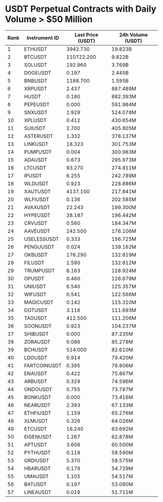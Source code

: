 # USDT Perpetual Contracts with Daily Volume > $50 Million

| Rank | Instrument ID | Last Price (USDT) | 24h Volume (USDT) |
|------|---------------|-------------------|-------------------|
| 1 | ETHUSDT | 3942.730 | 19.823B |
| 2 | BTCUSDT | 110722.200 | 9.822B |
| 3 | SOLUSDT | 192.960 | 3.769B |
| 4 | DOGEUSDT | 0.197 | 2.445B |
| 5 | BNBUSDT | 1188.700 | 1.595B |
| 6 | XRPUSDT | 2.437 | 887.489M |
| 7 | HUSDT | 0.180 | 882.393M |
| 8 | PEPEUSDT | 0.000 | 591.984M |
| 9 | SNXUSDT | 1.929 | 524.078M |
| 10 | XPLUSDT | 0.412 | 430.654M |
| 11 | SUIUSDT | 2.700 | 405.805M |
| 12 | ASTERUSDT | 1.332 | 378.137M |
| 13 | LINKUSDT | 18.323 | 301.753M |
| 14 | PUMPUSDT | 0.004 | 300.983M |
| 15 | ADAUSDT | 0.673 | 295.973M |
| 16 | LTCUSDT | 93.270 | 274.811M |
| 17 | IPUSDT | 6.255 | 242.789M |
| 18 | WLDUSDT | 0.923 | 228.886M |
| 19 | XAUTUSDT | 4137.100 | 217.841M |
| 20 | WLFIUSDT | 0.136 | 202.585M |
| 21 | AVAXUSDT | 22.243 | 199.300M |
| 22 | HYPEUSDT | 38.187 | 196.442M |
| 23 | CRVUSDT | 0.560 | 184.347M |
| 24 | AAVEUSDT | 242.500 | 176.106M |
| 25 | USELESSUSDT | 0.333 | 156.725M |
| 26 | PENGUUSDT | 0.024 | 139.162M |
| 27 | OKBUSDT | 176.290 | 132.819M |
| 28 | FILUSDT | 1.590 | 132.812M |
| 29 | TRUMPUSDT | 6.163 | 128.924M |
| 30 | OPUSDT | 0.460 | 126.679M |
| 31 | UNIUSDT | 6.540 | 125.357M |
| 32 | WIFUSDT | 0.541 | 122.566M |
| 33 | MAGICUSDT | 0.142 | 115.310M |
| 34 | DOTUSDT | 3.116 | 111.693M |
| 35 | TAOUSDT | 412.500 | 111.206M |
| 36 | SOONUSDT | 0.923 | 104.237M |
| 37 | SHIBUSDT | 0.000 | 87.235M |
| 38 | ZORAUSDT | 0.086 | 85.278M |
| 39 | BCHUSDT | 514.000 | 82.610M |
| 40 | LDOUSDT | 0.914 | 79.420M |
| 41 | FARTCOINUSDT | 0.395 | 78.806M |
| 42 | ENAUSDT | 0.422 | 75.867M |
| 43 | ARBUSDT | 0.329 | 74.596M |
| 44 | ONDOUSDT | 0.755 | 73.787M |
| 45 | BONKUSDT | 0.000 | 73.416M |
| 46 | NEARUSDT | 2.393 | 67.133M |
| 47 | ETHFIUSDT | 1.159 | 65.276M |
| 48 | XLMUSDT | 0.326 | 64.026M |
| 49 | ETCUSDT | 16.240 | 63.692M |
| 50 | EIGENUSDT | 1.267 | 62.878M |
| 51 | APTUSDT | 3.606 | 60.500M |
| 52 | PYTHUSDT | 0.118 | 58.590M |
| 53 | ORDIUSDT | 5.370 | 58.575M |
| 54 | HBARUSDT | 0.179 | 54.729M |
| 55 | UMAUSDT | 1.105 | 54.517M |
| 56 | BATUSDT | 0.197 | 53.080M |
| 57 | LINEAUSDT | 0.019 | 51.711M |

